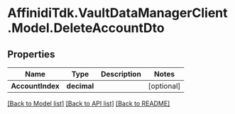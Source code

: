 # AffinidiTdk.VaultDataManagerClient.Model.DeleteAccountDto

## Properties

Name | Type | Description | Notes
------------ | ------------- | ------------- | -------------
**AccountIndex** | **decimal** |  | [optional] 

[[Back to Model list]](../README.md#documentation-for-models) [[Back to API list]](../README.md#documentation-for-api-endpoints) [[Back to README]](../README.md)

